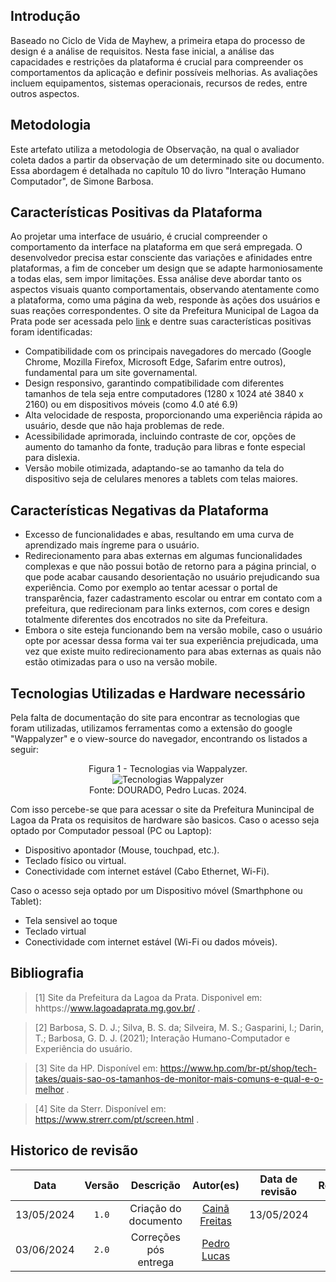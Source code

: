 ## Introdução

Baseado no Ciclo de Vida de Mayhew, a primeira etapa do processo de design é a análise de requisitos. Nesta fase inicial, a análise das capacidades e restrições da plataforma é crucial para compreender os comportamentos da aplicação e definir possíveis melhorias. As avaliações incluem equipamentos, sistemas operacionais, recursos de redes, entre outros aspectos.

## Metodologia

Este artefato utiliza a metodologia de Observação, na qual o avaliador coleta dados a partir da observação de um determinado site ou documento. Essa abordagem é detalhada no capítulo 10 do livro "Interação Humano Computador", de Simone Barbosa.

## Características Positivas da Plataforma

Ao projetar uma interface de usuário, é crucial compreender o comportamento da interface na plataforma em que será empregada. O desenvolvedor precisa estar consciente das variações e afinidades entre plataformas, a fim de conceber um design que se adapte harmoniosamente a todas elas, sem impor limitações. Essa análise deve abordar tanto os aspectos visuais quanto comportamentais, observando atentamente como a plataforma, como uma página da web, responde às ações dos usuários e suas reações correspondentes.
O site da Prefeitura Municipal de Lagoa da Prata pode ser acessada pelo [link](https://www.lagoadaprata.mg.gov.br/) e dentre suas características positivas foram identificadas:

- Compatibilidade com os principais navegadores do mercado (Google Chrome, Mozilla Firefox, Microsoft Edge, Safarim entre outros), fundamental para um site governamental.
- Design responsivo, garantindo compatibilidade com diferentes tamanhos de tela seja entre computadores (1280 x 1024 até 3840 x 2160) ou em dispositivos móveis (como 4.0 até 6.9)
- Alta velocidade de resposta, proporcionando uma experiência rápida ao usuário, desde que não haja problemas de rede.
- Acessibilidade aprimorada, incluindo contraste de cor, opções de aumento do tamanho da fonte, tradução para libras e fonte especial para dislexia.
- Versão mobile otimizada, adaptando-se ao tamanho da tela do dispositivo seja de celulares menores a tablets com telas maiores.


## Características Negativas da Plataforma

- Excesso de funcionalidades e abas, resultando em uma curva de aprendizado mais íngreme para o usuário.
- Redirecionamento para abas externas em algumas funcionalidades complexas e que não possui botão de retorno para a página princial, o que pode acabar causando desorientação no usuário prejudicando sua experiência. Como por exemplo ao tentar acessar o portal de transparência, fazer cadastramento escolar ou entrar em contato com a prefeitura, que redirecionam para links externos, com cores e design totalmente diferentes dos encotrados no site da Prefeitura. 
- Embora o site esteja funcionando bem na versão mobile, caso o usuário opte por acessar dessa forma vai ter sua experiência prejudicada, uma vez que existe muito redirecionamento para abas externas as quais não estão otimizadas para o uso na versão mobile.


## Tecnologias Utilizadas e Hardware necessário

Pela falta de documentação do site para encontrar as tecnologias que foram utilizadas, utilizamos ferramentas como a extensão do google "Wappalyzer" e o view-source do navegador, encontrando os listados a seguir:


<div style="text-align:center;">
  <p>Figura 1 - Tecnologias via Wappalyzer. <br>
  <img src="https://raw.githubusercontent.com/Interacao-Humano-Computador/2024.1-Prefeitura-Lagoa-da-Prata/main/docs/assets/images/sitePrefeitura/tecnologias.png" alt="Tecnologias Wappalyzer"> <br>
  Fonte: DOURADO, Pedro Lucas. 2024.
  </p>
</div>

Com isso percebe-se que para acessar o site da Prefeitura Munincipal de Lagoa da Prata os requisitos de hardware são basicos.
Caso o acesso seja optado por Computador pessoal (PC ou Laptop):
- Dispositivo apontador (Mouse, touchpad, etc.).
- Teclado físico ou virtual.
- Conectividade com internet estável (Cabo Ethernet, Wi-Fi).

Caso o acesso seja optado por um Dispositivo móvel (Smarthphone ou Tablet):
- Tela sensivel ao toque
- Teclado virtual
- Conectividade com internet estável (Wi-Fi ou dados móveis).

## Bibliografia
> [1] Site da Prefeitura da Lagoa da Prata. Disponivel em: hhttps://www.lagoadaprata.mg.gov.br/ .

> [2] Barbosa, S. D. J.; Silva, B. S. da; Silveira, M. S.; Gasparini, I.; Darin, T.; Barbosa, G. D. J. (2021); Interação Humano-Computador e Experiência do usuário.

> [3] Site da HP. Disponível em: https://www.hp.com/br-pt/shop/tech-takes/quais-sao-os-tamanhos-de-monitor-mais-comuns-e-qual-e-o-melhor . 

> [4] Site da Sterr. Disponível em: https://www.strerr.com/pt/screen.html .

## Historico de revisão

|    Data    | Versão |       Descrição       |                  Autor(es)                   | Data de revisão |                 Revisor(es)                 |
| :--------: | :----: | :-------------------: | :------------------------------------------: | :-------------: | :-----------------------------------------: |
| 13/05/2024 | `1.0`  | Criação do documento  | [Cainã Freitas](https://github.com/freitasc) |   13/05/2024    | [Pedro Lucas](https://github.com/lucasdray) |
| 03/06/2024 | `2.0`  | Correções pós entrega | [Pedro Lucas](https://github.com/lucasdray)  |                 |                                             |